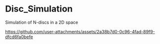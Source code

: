 # Disc_Simulation
Simulation of N-discs in a 2D space

https://github.com/user-attachments/assets/2a38b7d0-0c96-4fad-89f9-dfcd6fa0befe

